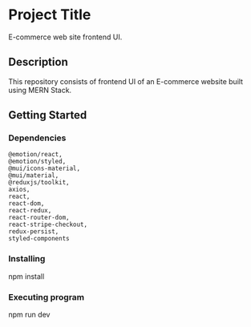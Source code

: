 # Project Title

E-commerce web site frontend UI.

## Description

This repository consists of frontend UI of an E-commerce website built using MERN Stack.

## Getting Started

### Dependencies

    @emotion/react,
    @emotion/styled,
    @mui/icons-material,
    @mui/material,
    @reduxjs/toolkit,
    axios,
    react,
    react-dom,
    react-redux,
    react-router-dom,
    react-stripe-checkout,
    redux-persist,
    styled-components

### Installing

npm install

### Executing program

npm run dev
